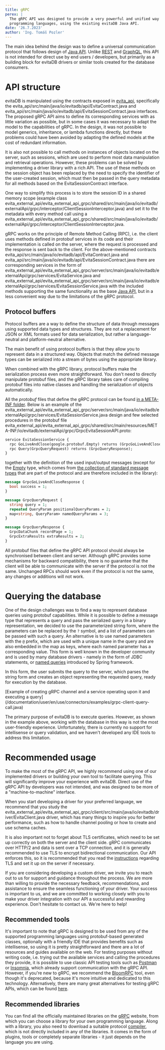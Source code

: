 ```yaml
---
title: gRPC
perex: |
  The gRPC API was designed to provide a very powerful and unified way to control the evitaDB database from different 
  programming languages, using the existing evitaDB Java API.
date: '26.7.2023'
author: 'Ing. Tomáš Pozler'
---
```


The main idea behind the design was to define a universal communication protocol that follows design of [Java API](https://github.com/FgForrest/evitaDB/tree/dev/evita_api/src/main/java/io/evitadb/api).
Unlike [REST](rest.md) and [GraphQL](graphql.md), this API is not intended for direct use by end users / developers, but
primarily as a building block for evitaDB drivers or similar tools created for the database consumers.

# API structure

evitaDB is manipulated using the contracts exposed in [evita_api](https://github.com/FgForrest/evitaDB/tree/dev/evita_api/src/main/java/io/evitadb/api), 
specifically the <SourceClass>evita_api/src/main/java/io/evitadb/api/EvitaContract.java</SourceClass> and 
<SourceClass>evita_api/src/main/java/io/evitadb/api/EvitaSessionContract.java</SourceClass> interfaces.
The proposed gRPC API aims to define its corresponding services with as little variation as possible, but in some cases 
it was necessary to adapt the model to the capabilities of gRPC. In the design, it was not possible to model generics, 
inheritance, or lambda functions directly, but these problems could have been avoided by adapting the defined models at 
the cost of redundant information. 

It is also not possible to call methods on instances of objects located on the server, such as sessions, which are used
to perform most data manipulation and retrieval operations. However, these problems can be solved by implementing 
a driver library with a rich API. The use of these methods on the session object has been replaced by the need 
to specify the identifier of the user-created session, which must then be passed in the query metadata for all methods 
based on the EvitaSessionContract interface.

One way to simplify this process is to store the session ID in a shared memory scope (example class
<SourceClass>evita_external_api/evita_external_api_grpc/shared/src/main/java/io/evitadb/externalApi/grpc/interceptor/ClientSessionInterceptor.java</SourceClass>) 
and set it to the metadata with every method call using a <SourceClass>evita_external_api/evita_external_api_grpc/shared/src/main/java/io/evitadb/externalApi/grpc/interceptor/ClientSessionInterceptor.java</SourceClass>.

gRPC works on the principle of Remote Method Calling (RPC), i.e. the client uses methods defined in protobuf services in
its code and their implementation is called on the server, where the request is processed and the response is sent back 
to the client. For the above-mentioned contracts <SourceClass>evita_api/src/main/java/io/evitadb/api/EvitaContract.java</SourceClass>
and <SourceClass>evita_api/src/main/java/io/evitadb/api/EvitaSessionContract.java</SourceClass> there are corresponding
services in the form of <SourceClass>evita_external_api/evita_external_api_grpc/server/src/main/java/io/evitadb/externalApi/grpc/services/EvitaService.java</SourceClass> 
and <SourceClass>evita_external_api/evita_external_api_grpc/server/src/main/java/io/evitadb/externalApi/grpc/services/EvitaSessionService.java</SourceClass>
with the included methods supporting the same functionality as the base [Java API](https://github.com/FgForrest/evitaDB/tree/dev/evita_api/src/main/java/io/evitadb/api), but in a less convenient way
due to the limitations of the gRPC protocol.

## Protocol buffers

Protocol buffers are a way to define the structure of data through messages using supported data types and structures. 
They are not a replacement for JSON or XML formats used for data serialization, but rather a language-neutral and 
platform-neutral alternative.

The main benefit of using protocol buffers is that they allow you to represent data in a structured way. Objects that
match the defined message types can be serialized into a stream of bytes using the appropriate library.

When combined with the gRPC library, protocol buffers make the serialization process even more straightforward. You 
don't need to directly manipulate protobuf files, and the gRPC library takes care of compiling protobuf files into 
native classes and handling the serialization of objects automatically.

All the *protobuf* files that define the gRPC protocol can be found [in a META-INF folder](https://github.com/FgForrest/evitaDB/tree/dev/evita_external_api/evita_external_api_grpc/shared/src/main/resources/META-INF/io/evitadb/externalApi/grpc).
Below is an example of the <SourceClass>evita_external_api/evita_external_api_grpc/server/src/main/java/io/evitadb/externalApi/grpc/services/EvitaSessionService.java</SourceClass>
design and few selected procedures in the protobuf file <SourceClass>evita_external_api/evita_external_api_grpc/shared/src/main/resources/META-INF/io/evitadb/externalApi/grpc/GrpcEvitaSessionAPI.proto</SourceClass>:

```protobuf
service EvitaSessionService {
  rpc GoLiveAndClose(google.protobuf.Empty) returns (GrpcGoLiveAndCloseResponse);
  rpc Query(GrpcQueryRequest) returns (GrpcQueryResponse);
}
```

together with the definition of the used input/output messages 
(except for the [Empty](https://protobuf.dev/reference/protobuf/google.protobuf/#empty) type, which comes from
[the collection of standard message types](https://protobuf.dev/reference/protobuf/google.protobuf/) that are part of
the protocol and are therefore included in the library):

```protobuf
message GrpcGoLiveAndCloseResponse {
  bool success = 1;
}

message GrpcQueryRequest {
  string query = 1;
  repeated QueryParam positionalQueryParams = 2;
  map<string, QueryParam> namedQueryParams = 3;
}

message GrpcQueryResponse {
  GrpcDataChunk recordPage = 1;
  GrpcExtraResults extraResults = 2;
}
```

<Note type="warning">

All protobuf files that define the gRPC API protocol should always be synchronised between client and server.
Although gRPC provides some mechanisms for backward compatibility, there is no guarantee that the client will be able to 
communicate with the server if the protocol is not the same. Unchanged RPCs should work even if the protocol is not 
the same, any changes or additions will not work.

</Note>

# Querying the database

One of the design challenges was to find a way to represent database queries using protobuf capabilities. While it is 
possible to define a message type that represents a query and pass the serialized query in a binary representation, we 
decided to use the parameterized string form, where the parameters can be replaced by the `?` symbol, and a list of 
parameters can be passed with such a query. An alternative is to use named parameters with the `@` prefix, which are 
used with a unique name in the query and are also embedded in the map as keys, where each named parameter has 
a corresponding value. This form is well known in the developer community and is used by many database drivers - namely 
in the form of JDBC statements, or [named queries](https://www.baeldung.com/spring-jdbc-jdbctemplate#2-queries-with-named-parameters)
introduced by Spring framework.

In this form, the user submits the query to the server, which parses the string form and creates an object representing 
the requested query, ready for execution by the database.

<SourceCodeTabs requires="/documentation/user/en/use/connectors/examples/channel-and-session-creation.java">
[Example of creating gRPC channel and a service operating upon it and executing a query](/documentation/user/en/use/connectors/examples/grpc-client-query-call.java)
</SourceCodeTabs>

The primary purpose of evitaDB is to execute queries. However, as shown in the example above, working with the database 
in this way is not the most user-friendly experience. Unfortunately, there is currently no support for intellisense or
query validation, and we haven't developed any IDE tools to address this limitation.

# Recommended usage

To make the most of the gRPC API, we highly recommend using one of our implemented drivers or building your own tool to 
facilitate querying. This will significantly improve your experience with evitaDB. Direct use of the gRPC API by 
developers was not intended, and was designed to be more of a "machine-to-machine" interface.

When you start developing a driver for your preferred language, we recommend that you study the 
<SourceClass>evita_external_api/evita_external_api_grpc/client/src/main/java/io/evitadb/driver/EvitaClient.java</SourceClass> driver,
which has many things to inspire you for better performance, such as how to handle channel pooling or how to create and
use schema caches.

It is also important not to forget about TLS certificates, which need to be set up correctly on both the server and
the client side. gRPC communicates over HTTP/2 and data is sent over a TCP connection, and it is generally recommended 
to use TLS to encrypt bidirectional communication. Our API enforces this, so it is recommended that you read
the [instructions](../../operate/tls.md) regarding TLS and set it up on the server if necessary.

If you are considering developing a custom driver, we invite you to reach out to us for support and guidance throughout 
the process. We are more than willing to provide the necessary feedback, recommendations, and assistance to ensure 
the seamless functioning of your driver. Your success is important to us, and we are committed to working closely with 
you to make your driver integration with our API a successful and rewarding experience. Don't hesitate to contact us.
We're here to help!

## Recommended tools

It's important to note that gRPC is designed to be used from any of the supported programming languages using 
protobuf-based generated classes, optionally with a friendly IDE that provides benefits such as intellisense, so using
it is pretty straightforward and there are a lot of resources and guides available on the web. 
For testing purposes without writing code, i.e. trying out the available services and calling the procedures they provide,
it is possible to use classic API testing tools such as [Postman](https://www.postman.com/) or 
[Insomnia](https://insomnia.rest/), which already support communication with the gRPC API.
However, if you're new to gRPC, we recommend the [BloomRPC](https://github.com/bloomrpc/bloomrpc) tool, even though it's 
deprecated, because it's more intuitive and dedicated to this technology. Alternatively, there are many great
alternatives for testing gRPC APIs, which can be found [here](https://github.com/grpc-ecosystem/awesome-grpc).

## Recommended libraries

You can find all the officially maintained libraries on the [gRPC](https://grpc.io) website, from which you can choose a library for
your own programming language. Along with a library, you also need to download a suitable protocol [compiler](https://grpc.io/docs/protoc-installation/), 
which is not directly included in any of the libraries. It comes in the form of plugins, tools or completely separate
libraries - it just depends on the language you are using.